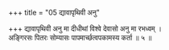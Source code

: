 +++
title = "05 द्यावापृथिवी अनु"

+++
द्यावापृथिवी अनु मा दीधीथां विश्वे देवासो अनु मा रभध्वम् ।  
अङ्गिरसः पितरः सोम्यासः पापमार्च्छत्वपकामस्य कर्ता ॥ ५ ॥